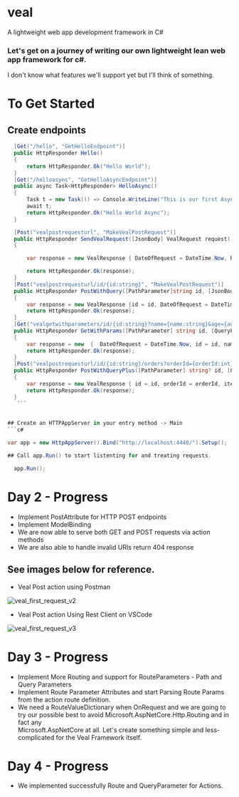 # veal
A lightweight web app development framework in C#

### Let's get on a journey of writing our own lightweight lean web app framework for c#.

 I don't know what features we'll support yet but I'll think of something.

  # To Get Started
  ## Create endpoints
  ```c#
    [Get("/hello", "GetHelloEndpoint")]
    public HttpResponder Hello()
    {
        return HttpResponder.Ok("Hello World");
    }
    [Get("/helloasync", "GetHelloAsyncEndpoint")]
    public async Task<HttpResponder> HelloAsync()
    {
        Task t = new Task(() => Console.WriteLine("This is our first Async Action method"));
        await t;
        return HttpResponder.Ok("Hello World Async");
    }

    [Post("vealpostrequesturl", "MakeVealPostRequest")]
    public HttpResponder SendVealRequest([JsonBody] VealRequest request)
    {

        var response = new VealResponse { DateOfRequest = DateTime.Now, RequestItem = request };

        return HttpResponder.Ok(response);
    }
    [Post("vealpostrequesturl/id/{id:string}", "MakeVealPostRequest")]
    public HttpResponder PostWithQuery([PathParameter]string id, [JsonBody] VealRequest request)
    {
        var response = new VealResponse {id = id, DateOfRequest = DateTime.Now, RequestItem = request };
        return HttpResponder.Ok(response);
    }
    [Get("vealgetwithparameters/id/{id:string}?name={name:string}&age={age:int}", "MakeVealPostRequest")]
    public HttpResponder GetWithParams([PathParameter] string id, [QueryParameter]string name, [QueryParameter]int age)
    {
        var response = new  {  DateOfRequest = DateTime.Now, id = id, name = name, age = age };
        return HttpResponder.Ok(response);
    }
    [Post("vealpostrequesturl/id/{id:string}/orders?orderId={orderId:int}&itemId={itemId:long}", "MakeVealPostWithQueryRequest")]
    public HttpResponder PostWithQueryPlus([PathParameter] string? id, [QueryParameter] int orderId, [QueryParameter] long itemId, [JsonBody] VealRequest request)
    {
        var response = new VealResponse { id = id, orderId = orderId, itemId = itemId, DateOfRequest = DateTime.Now, RequestItem = request };
        return HttpResponder.Ok(response);
    }
     ```
     

  ## Create an HTTPAppServer in your entry method -> Main
  ```c#
  
  var app = new HttpAppServer().Bind("http://localhost:4448/").Setup();

  ## Call app.Run() to start listenting for and treating requests.

    app.Run();

  ```

# Day 2 - Progress
 * Implement PostAttribute for HTTP POST endpoints
 * Implement ModelBinding
 * We are now able to serve both GET and POST requests via action methods
 * We are also able to handle invalid URIs return 404 response
## See images below for reference.

* Veal Post action using Postman
  
![veal_first_request_v2](https://github.com/propenster/veal/assets/51266654/073321dd-3952-4fbf-8366-40ef6f4a6acf)

* Veal Post action Using Rest Client on VSCode

![veal_first_request_v3](https://github.com/propenster/veal/assets/51266654/fb837a10-8a12-41e5-8b29-1b9ca93735d6)


# Day 3 - Progress
 * Implement More Routing and support for RouteParameters - Path and Query Parameters
 * Implement Route Parameter Attributes and start Parsing Route Params from the action route definition.
 * We need a RouteValueDictionary when OnRequest and we are going to try our possible best to avoid Microsoft.AspNetCore.Http.Routing and in fact any   
   Microsoft.AspNetCore at all. Let's create something simple and less-complicated for the Veal Framework itself.

# Day 4 - Progress
  * We implemented successfully Route and QueryParameter for Actions.
